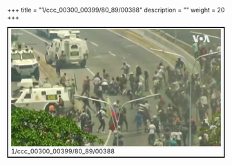 +++
title = "1/ccc_00300_00399/80_89/00388"
description = ""
weight = 20
+++

<table style="border:2px solid black;max-width:800px;max-height:800px;" 
><tr><td>
<img class="center-fit-jpg"
src="/jpg_/aaa_20190430_NxaOmWaI8sI_00387.jpg">
1/ccc_00300_00399/80_89/00388
</img></td></tr></table>
